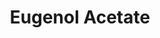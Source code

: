 ---
name: Eugenol Acetate
title: Eugenol Acetate
details:
  - detail:
      key: "Usage/Application"
      value: "Fragrance, Flavour, Pharma"
  - detail:
      key: "Brand"
      value: "Natural Aroma"
  - detail:
      key: "Physical State"
      value: "Liquid"
  - detail:
      key: "Specific Gravity"
      value: "1.075 to 1.085 (at 20 deg C)"
  - detail:
      key: "Flash Point"
      value: "66 deg C"
  - detail:
      key: "Molecular Weight"
      value: "206.24 g/mol"
  - detail:
      key: "CAS No"
      value: "93-28-7"
  - detail:
      key: "HS Code"
      value: "2915.39.2000"
  - detail:
      key: "EINECS No"
      value: "202-235-6"
  - detail:
      key: "FEMA No"
      value: "2469"
  - detail:
      key: "Formula"
      value: "C12H14O3"
  - detail:
      key: "Color"
      value: "Pale Yellow"
  - detail:
      key: "Odou And Taste"
      value: "Fresher sweet woody clove floral carnation malt spice"
  - detail:
      key: "Melting Point"
      value: "29-31 deg C"
  - detail:
      key: "Boiling Point"
      value: "281 deg C to 286 deg C"
  - detail:
      key: "Purity"
      value: "Min. 98%"
  - detail:
      key: "Refractive Index"
      value: "1.516 to 1.520 (at 20 deg C)"
  - detail:
      key: "Solubility"
      value: "Insoluble in water,soluble in alcohol"
  - detail:
      key: "Packaging Size"
      value: "5,25,200 Kg"
  - detail:
      key: "Packaging Type"
      value: "Can,Barrel"
showOnHome: true
thumbnail: https://5.imimg.com/data5/SELLER/Default/2021/12/FJ/CZ/KB/3823480/eugenol-acetate-500x500.png
productImages:
  - ""
category: natural isolates
---